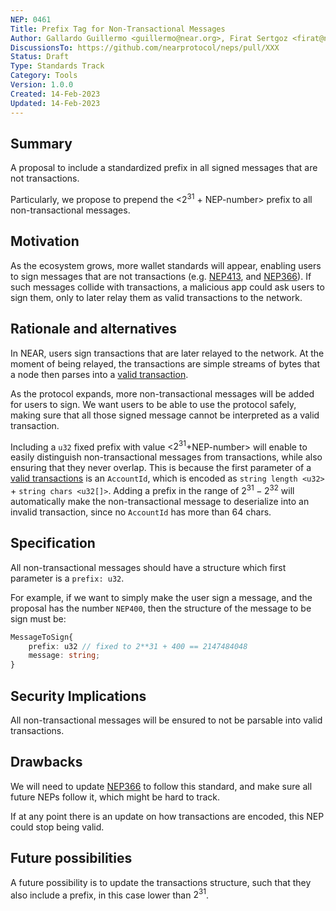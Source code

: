 ```yaml
---
NEP: 0461
Title: Prefix Tag for Non-Transactional Messages
Author: Gallardo Guillermo <guillermo@near.org>, Firat Sertgoz <firat@near.org>
DiscussionsTo: https://github.com/nearprotocol/neps/pull/XXX
Status: Draft
Type: Standards Track
Category: Tools
Version: 1.0.0
Created: 14-Feb-2023
Updated: 14-Feb-2023
---
```


## Summary
A proposal to include a standardized prefix in all signed messages that are not transactions. 

Particularly, we propose to prepend the <$2^{31}$ + NEP-number> prefix to all non-transactional messages.

## Motivation
As the ecosystem grows, more wallet standards will appear, enabling users to sign messages that are not transactions (e.g. [NEP413](https://github.com/near/NEPs/pull/413/), and [NEP366](https://github.com/near/NEPs/blob/master/neps/nep-0366.md)). If such messages collide with transactions, a malicious app could ask users to sign them, only to later relay them as valid transactions to the network.

## Rationale and alternatives

In NEAR, users sign transactions that are later relayed to the network. At the moment of being relayed, the transactions are simple streams of bytes that a node then parses into a [valid transaction](https://nomicon.io/RuntimeSpec/Transactions).

As the protocol expands, more non-transactional messages will be added for users to sign. We want users to be able to use the protocol safely, making sure that all those signed message cannot be interpreted as a valid transaction.

Including a `u32` fixed prefix with value <$2^{31}$+NEP-number> will enable to easily distinguish non-transactional messages from transactions, while also ensuring that they never overlap. This is because the first parameter of a [valid transactions](https://nomicon.io/RuntimeSpec/Transactions) is an `AccountId`, which is encoded as `string length <u32>` + `string chars <u32[]>`. Adding a prefix in the range of $2^31 - 2^32$ will automatically make the non-transactional message to deserialize into an invalid transaction, since no `AccountId` has more than 64 chars.

## Specification

All non-transactional messages should have a structure which first parameter is a `prefix: u32`.

For example, if we want to simply make the user sign a message, and the proposal has the number `NEP400`, then the structure of the message to be sign must be:

```ts
MessageToSign{
    prefix: u32 // fixed to 2**31 + 400 == 2147484048
    message: string;
}
```

## Security Implications

All non-transactional messages will be ensured to not be parsable into valid transactions.

## Drawbacks

We will need to update [NEP366](https://github.com/near/NEPs/blob/master/neps/nep-0366.md) to follow this standard, and make sure all future NEPs follow it, which might be hard to track.

If at any point there is an update on how transactions are encoded, this NEP could stop being valid.   


## Future possibilities

A future possibility is to update the transactions structure, such that they also include a prefix, in this case lower than  $2^31$.